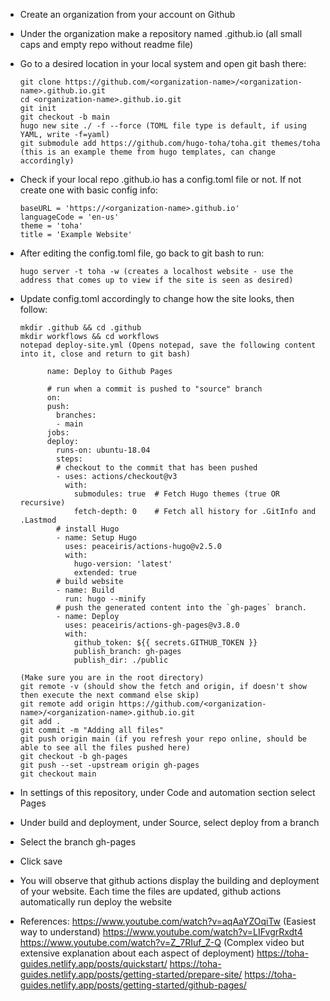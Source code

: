 - Create an organization from your account on Github
- Under the organization make a repository named <organization-name>.github.io (all small caps and empty repo without readme file)
- Go to a desired location in your local system and open git bash there:

      git clone https://github.com/<organization-name>/<organization-name>.github.io.git
      cd <organization-name>.github.io.git
      git init
      git checkout -b main
      hugo new site ./ -f --force (TOML file type is default, if using YAML, write -f=yaml)
      git submodule add https://github.com/hugo-toha/toha.git themes/toha  (this is an example theme from hugo templates, can change accordingly)
  
- Check if your local repo <organization-name>.github.io has a config.toml file or not. If not create one with basic config info:
  
      baseURL = 'https://<organization-name>.github.io'
      languageCode = 'en-us'
      theme = 'toha'
      title = 'Example Website'
 
- After editing the config.toml file, go back to git bash to run:
  
      hugo server -t toha -w (creates a localhost website - use the address that comes up to view if the site is seen as desired)
 
- Update config.toml accordingly to change how the site looks, then follow:
  
      mkdir .github && cd .github
      mkdir workflows && cd workflows
      notepad deploy-site.yml (Opens notepad, save the following content into it, close and return to git bash)
  
            name: Deploy to Github Pages

            # run when a commit is pushed to "source" branch
            on:
            push:
              branches:
              - main
            jobs:
            deploy:
              runs-on: ubuntu-18.04
              steps:
              # checkout to the commit that has been pushed
              - uses: actions/checkout@v3
                with:
                  submodules: true  # Fetch Hugo themes (true OR recursive)
                  fetch-depth: 0    # Fetch all history for .GitInfo and .Lastmod
              # install Hugo
              - name: Setup Hugo
                uses: peaceiris/actions-hugo@v2.5.0
                with:
                  hugo-version: 'latest'
                  extended: true
              # build website
              - name: Build
                run: hugo --minify
              # push the generated content into the `gh-pages` branch.
              - name: Deploy
                uses: peaceiris/actions-gh-pages@v3.8.0
                with:
                  github_token: ${{ secrets.GITHUB_TOKEN }}
                  publish_branch: gh-pages
                  publish_dir: ./public
  
      (Make sure you are in the root directory)
      git remote -v (should show the fetch and origin, if doesn't show then execute the next command else skip)
      git remote add origin https://github.com/<organization-name>/<organization-name>.github.io.git
      git add .
      git commit -m "Adding all files"
      git push origin main (if you refresh your repo online, should be able to see all the files pushed here)
      git checkout -b gh-pages
      git push --set -upstream origin gh-pages
      git checkout main

- In settings of this repository, under Code and automation section select Pages
- Under build and deployment, under Source, select deploy from a branch
- Select the branch gh-pages
- Click save
- You will observe that github actions display the building and deployment of your website. Each time the files are updated, github actions automatically run deploy the website

- References:
      https://www.youtube.com/watch?v=aqAaYZOqiTw (Easiest way to understand)
      https://www.youtube.com/watch?v=LIFvgrRxdt4 
      https://www.youtube.com/watch?v=Z_7RIuf_Z-Q (Complex video but extensive explanation about each aspect of deployment)
      https://toha-guides.netlify.app/posts/quickstart/
      https://toha-guides.netlify.app/posts/getting-started/prepare-site/
      https://toha-guides.netlify.app/posts/getting-started/github-pages/
